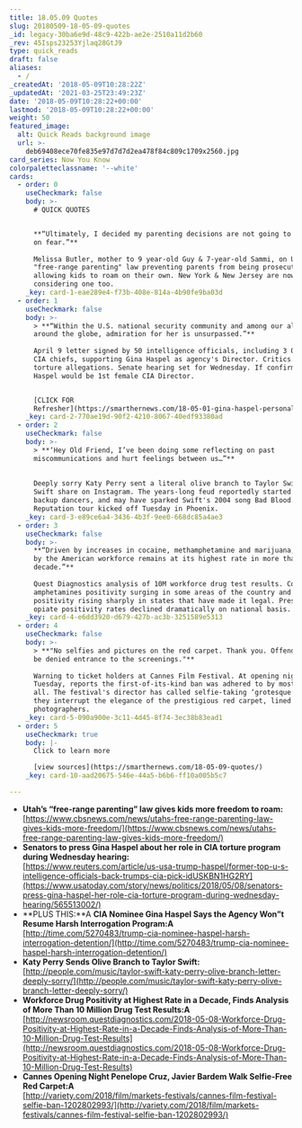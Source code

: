 ```yaml
---
title: 18.05.09 Quotes
slug: 20180509-18-05-09-quotes
_id: legacy-30ba6e9d-48c9-422b-ae2e-2510a11d2b60
_rev: 45Isps23253Yjlaq28GtJ9
type: quick_reads
draft: false
aliases:
  - /
_createdAt: '2018-05-09T10:28:22Z'
_updatedAt: '2021-03-25T23:49:23Z'
date: '2018-05-09T10:28:22+00:00'
lastmod: '2018-05-09T10:28:22+00:00'
weight: 50
featured_image:
  alt: Quick Reads background image
  url: >-
    deb69408ece70fe835e97d7d7d2ea478f84c809c1709x2560.jpg
card_series: Now You Know
colorpaletteclassname: '--white'
cards:
  - order: 0
    useCheckmark: false
    body: >-
      # QUICK QUOTES


      **“Ultimately, I decided my parenting decisions are not going to be based
      on fear.”**  
        
      Melissa Butler, mother to 9 year-old Guy & 7-year-old Sammi, on Utah's new
      "free-range parenting" law preventing parents from being prosecuted for
      allowing kids to roam on their own. New York & New Jersey are now
      considering one too.
    _key: card-1-eae289e4-f73b-408e-814a-4b90fe9ba03d
  - order: 1
    useCheckmark: false
    body: >-
      > **“Within the U.S. national security community and among our allies
      around the globe, admiration for her is unsurpassed.”**  
        
      April 9 letter signed by 50 intelligence officials, including 3 Obama-era
      CIA chiefs, supporting Gina Haspel as agency's Director. Critics cite
      torture allegations. Senate hearing set for Wednesday. If confirmed,
      Haspel would be 1st female CIA Director.


      [CLICK FOR
      Refresher](https://smarthernews.com/18-05-01-gina-haspel-personal-life/)
    _key: card-2-770ae19d-90f2-4210-8067-40edf93380ad
  - order: 2
    useCheckmark: false
    body: >-
      > **‘Hey Old Friend, I’ve been doing some reflecting on past
      miscommunications and hurt feelings between us…”**  
        
        
      Deeply sorry Katy Perry sent a literal olive branch to Taylor Swift which
      Swift share on Instagram. The years-long feud reportedly started over
      backup dancers, and may have sparked Swift's 2004 song Bad Blood. Swift's
      Reputation tour kicked off Tuesday in Phoenix.
    _key: card-3-e89ce6a4-3436-4b3f-9ee0-668dc85a4ae3
  - order: 3
    useCheckmark: false
    body: >-
      **“Driven by increases in cocaine, methamphetamine and marijuana, drug use
      by the American workforce remains at its highest rate in more than a
      decade.”**  
        
      Quest Diagnostics analysis of 10M workforce drug test results. Cocaine &
      amphetamines positivity surging in some areas of the country and marijuana
      positivity rising sharply in states that have made it legal. Prescription
      opiate positivity rates declined dramatically on national basis.
    _key: card-4-e6dd3920-d679-427b-ac3b-3251589e5313
  - order: 4
    useCheckmark: false
    body: >-
      > **"No selfies and pictures on the red carpet. Thank you. Offenders will
      be denied entrance to the screenings."**  
        
      Warning to ticket holders at Cannes Film Festival. At opening night
      Tuesday, reports the first-of-its-kind ban was adhered to by most, but not
      all. The festival's director has called selfie-taking ‘grotesque’ & said
      they interrupt the elegance of the prestigious red carpet, lined by
      photographers.
    _key: card-5-090a900e-3c11-4d45-8f74-3ec38b83ead1
  - order: 5
    useCheckmark: true
    body: |-
      Click to learn more

      [view sources](https://smarthernews.com/18-05-09-quotes/)
    _key: card-10-aad20675-546e-44a5-b6b6-ff10a005b5c7

---
```

* **Utah’s “free-range parenting” law gives kids more freedom to roam:** [https://www.cbsnews.com/news/utahs-free-range-parenting-law-gives-kids-more-freedom/](https://www.cbsnews.com/news/utahs-free-range-parenting-law-gives-kids-more-freedom/)
* **Senators to press Gina Haspel about her role in CIA torture program during Wednesday hearing:**  
[https://www.reuters.com/article/us-usa-trump-haspel/former-top-u-s-intelligence-officials-back-trumps-cia-pick-idUSKBN1HG2RY](https://www.usatoday.com/story/news/politics/2018/05/08/senators-press-gina-haspel-her-role-cia-torture-program-during-wednesday-hearing/565513002/)
* **PLUS THIS:**A **CIA Nominee Gina Haspel Says the Agency Won”t Resume Harsh Interrogation Program:A** [http://time.com/5270483/trump-cia-nominee-haspel-harsh-interrogation-detention/](http://time.com/5270483/trump-cia-nominee-haspel-harsh-interrogation-detention/)
* **Katy Perry Sends Olive Branch to Taylor Swift:**  
[http://people.com/music/taylor-swift-katy-perry-olive-branch-letter-deeply-sorry/](http://people.com/music/taylor-swift-katy-perry-olive-branch-letter-deeply-sorry/)
* **Workforce Drug Positivity at Highest Rate in a Decade, Finds Analysis of More Than 10 Million Drug Test Results:A** [http://newsroom.questdiagnostics.com/2018-05-08-Workforce-Drug-Positivity-at-Highest-Rate-in-a-Decade-Finds-Analysis-of-More-Than-10-Million-Drug-Test-Results](http://newsroom.questdiagnostics.com/2018-05-08-Workforce-Drug-Positivity-at-Highest-Rate-in-a-Decade-Finds-Analysis-of-More-Than-10-Million-Drug-Test-Results)
* **Cannes Opening Night Penelope Cruz, Javier Bardem Walk Selfie-Free Red Carpet:A**  
[http://variety.com/2018/film/markets-festivals/cannes-film-festival-selfie-ban-1202802993/](http://variety.com/2018/film/markets-festivals/cannes-film-festival-selfie-ban-1202802993/)